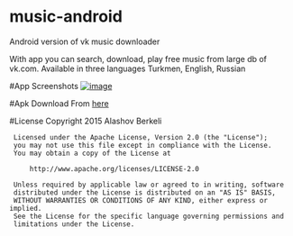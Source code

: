 # music-android
Android version of vk music downloader

With app you can search, download, play free music from large db of vk.com.
Available in three languages Turkmen, English, Russian

#App Screenshots
[![image](http://dotjpg.co/sY6.png)](http://dotjpg.co/i/sY6)

#Apk Download
From [here](https://bit.ly/M-APK)

#License
    Copyright 2015 Alashov Berkeli
  
     Licensed under the Apache License, Version 2.0 (the "License");
     you may not use this file except in compliance with the License.
     You may obtain a copy of the License at
  
         http://www.apache.org/licenses/LICENSE-2.0
  
     Unless required by applicable law or agreed to in writing, software
     distributed under the License is distributed on an "AS IS" BASIS,
     WITHOUT WARRANTIES OR CONDITIONS OF ANY KIND, either express or implied.
     See the License for the specific language governing permissions and
     limitations under the License.

